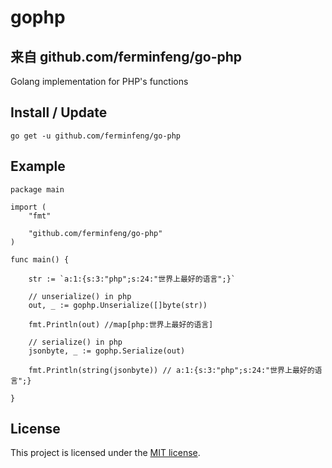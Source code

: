 gophp
====

## 来自 github.com/ferminfeng/go-php

Golang implementation for PHP's functions

## Install / Update

```
go get -u github.com/ferminfeng/go-php
```

## Example

```golang
package main

import (
	"fmt"

	"github.com/ferminfeng/go-php"
)

func main() {

	str := `a:1:{s:3:"php";s:24:"世界上最好的语言";}`

	// unserialize() in php
	out, _ := gophp.Unserialize([]byte(str))

	fmt.Println(out) //map[php:世界上最好的语言]

	// serialize() in php
	jsonbyte, _ := gophp.Serialize(out)

	fmt.Println(string(jsonbyte)) // a:1:{s:3:"php";s:24:"世界上最好的语言";}

}
```

## License

This project is licensed under the [MIT license](LICENSE).